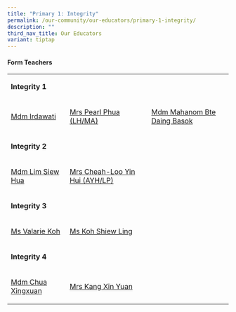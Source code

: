 ```yaml
---
title: "Primary 1: Integrity"
permalink: /our-community/our-educators/primary-1-integrity/
description: ""
third_nav_title: Our Educators
variant: tiptap
---
```

<h4>Form Teachers</h4>
<table style="minWidth: 75px">
<colgroup>
<col>
<col>
<col>
</colgroup>
<tbody>
<tr>
<td rowspan="1" colspan="3">
<p><strong>Integrity 1</strong>
</p>
</td>
</tr>
<tr>
<td rowspan="1" colspan="1">
<p><a href="mailto: irdawati_mohd_ariffin@moe.edu.sg" rel="noopener nofollow" target="_blank">Mdm Irdawati</a>
</p>
</td>
<td rowspan="1" colspan="1">
<p><a href="mailto: ang_shi_yin_pearl@moe.edu.sg" rel="noopener nofollow" target="_blank">Mrs Pearl Phua (LH/MA)</a>
</p>
</td>
<td rowspan="1" colspan="1">
<p><a href="mailto: mahanom_daing_basok@moe.edu.sg" rel="noopener nofollow" target="_blank">Mdm Mahanom Bte Daing Basok</a>
</p>
</td>
</tr>
<tr>
<td rowspan="1" colspan="3">
<p><strong>Integrity 2</strong>
</p>
</td>
</tr>
<tr>
<td rowspan="1" colspan="1">
<p><a href="mailto: lim_siew_hua@schools.gov.sg" rel="noopener nofollow" target="_blank">Mdm Lim Siew Hua</a>
</p>
</td>
<td rowspan="1" colspan="1">
<p><a href="mailto: cheah_loo_hui_hui@schools.gov.sg" rel="noopener nofollow" target="_blank">Mrs Cheah-Loo Yin Hui (AYH/LP)</a>
</p>
</td>
<td rowspan="1" colspan="1">
<p></p>
</td>
</tr>
<tr>
<td rowspan="1" colspan="3">
<p><strong>Integrity 3</strong>
</p>
</td>
</tr>
<tr>
<td rowspan="1" colspan="1">
<p><a href="mailto: koh_wee_cheng_valarie@moe.edu.sg" rel="noopener nofollow" target="_blank">Ms Valarie Koh</a>
</p>
</td>
<td rowspan="1" colspan="1">
<p><a href="mailto: koh_shiew_ling@moe.edu.sg" rel="noopener nofollow" target="_blank">Ms Koh Shiew Ling</a>
</p>
</td>
<td rowspan="1" colspan="1">
<p></p>
</td>
</tr>
<tr>
<td rowspan="1" colspan="3">
<p><strong>Integrity 4</strong>
</p>
</td>
</tr>
<tr>
<td rowspan="1" colspan="1">
<p><a href="mailto: chua_xing_xuan@moe.edu.sg" rel="noopener nofollow" target="_blank">Mdm Chua Xingxuan</a>
</p>
</td>
<td rowspan="1" colspan="1">
<p><a href="mailto: soh_xin_yuan@moe.edu.sg" rel="noopener nofollow" target="_blank">Mrs Kang Xin Yuan</a>
</p>
</td>
<td rowspan="1" colspan="1">
<p></p>
</td>
</tr>
</tbody>
</table>
<p></p>